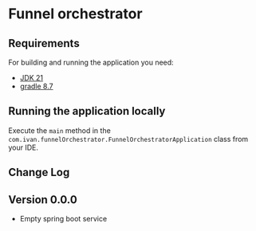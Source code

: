 # Funnel orchestrator

## Requirements

For building and running the application you need:

- [JDK 21](https://openjdk.org/projects/jdk/21/)
- [gradle 8.7](https://docs.gradle.org/8.7/release-notes.html)

## Running the application locally

Execute the `main` method in the `com.ivan.funnelOrchestrator.FunnelOrchestratorApplication` class from your IDE.

## Change Log

## Version 0.0.0
* Empty spring boot service